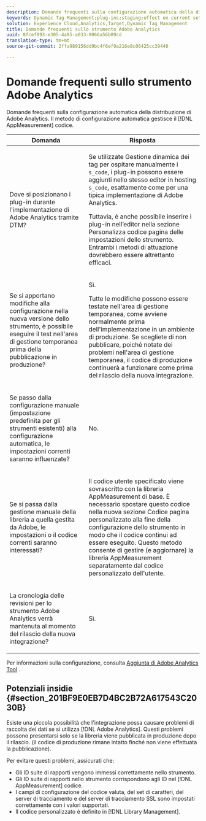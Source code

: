 ```yaml
---
description: Domande frequenti sulla configurazione automatica della distribuzione di Adobe Analytics. Il metodo di configurazione automatico gestisce il codice AppMeasurement per voi.
keywords: Dynamic Tag Management;plug-ins;staging;effect on current settings;revision history;potential pitfalls;report suite id;currency code;tracking server;ssl tracking server;custom code;library management
solution: Experience Cloud,Analytics,Target,Dynamic Tag Management
title: Domande frequenti sullo strumento Adobe Analytics
uuid: 8fcef893-e305-4a95-a033-9066a56b09cd
translation-type: tm+mt
source-git-commit: 2ffa989156dd9bc4f6ef9a216e8c06425cc39440

---
```



# Domande frequenti sullo strumento Adobe Analytics

Domande frequenti sulla configurazione automatica della distribuzione di Adobe Analytics. Il metodo di configurazione automatica gestisce il [!DNL AppMeasurement] codice.

<table id="table_A50D00E2C47A473B92DA800FB08FE640"> 
 <thead> 
  <tr> 
   <th colname="col1" class="entry"> Domanda </th> 
   <th colname="col2" class="entry"> Risposta </th> 
  </tr> 
 </thead>
 <tbody> 
  <tr> 
   <td colname="col1"> <p> Dove si posizionano i plug-in durante l'implementazione di Adobe Analytics tramite DTM? </p> </td> 
   <td colname="col2"> <p> Se utilizzate Gestione dinamica dei tag per ospitare manualmente i <code> s_code</code>, i plug-in possono essere aggiunti nello stesso editor in hosting <code> s_code</code>, esattamente come per una tipica implementazione di Adobe Analytics. </p> <p>Tuttavia, è anche possibile inserire i plug-in nell’editor nella sezione <span class="term"> Personalizza codice</span> pagina delle impostazioni dello strumento. Entrambi i metodi di attuazione dovrebbero essere altrettanto efficaci. </p> </td> 
  </tr> 
  <tr> 
   <td colname="col1"> <p>Se si apportano modifiche alla configurazione nella nuova versione dello strumento, è possibile eseguire il test nell'area di gestione temporanea prima della pubblicazione in produzione? </p> </td> 
   <td colname="col2"> <p>Sì. </p> <p>Tutte le modifiche possono essere testate nell'area di gestione temporanea, come avviene normalmente prima dell'implementazione in un ambiente di produzione. Se scegliete di non pubblicare, poiché notate dei problemi nell'area di gestione temporanea, il codice di produzione continuerà a funzionare come prima del rilascio della nuova integrazione. </p> </td> 
  </tr> 
  <tr> 
   <td colname="col1"> <p>Se passo dalla configurazione manuale (impostazione predefinita per gli strumenti esistenti) alla configurazione automatica, le impostazioni correnti saranno influenzate? </p> </td> 
   <td colname="col2"> <p>No. </p> </td> 
  </tr> 
  <tr> 
   <td colname="col1"> <p>Se si passa dalla gestione manuale della libreria a quella gestita da Adobe, le impostazioni o il codice correnti saranno interessati? </p> </td> 
   <td colname="col2"> <p>Il codice utente specificato viene sovrascritto con la libreria <span class="keyword"> AppMeasurement</span> di base. È necessario spostare questo codice nella nuova sezione Codice <span class="wintitle"></span> pagina personalizzato alla fine della configurazione dello strumento in modo che il codice continui ad essere eseguito. Questo metodo consente di gestire (e aggiornare) la libreria <span class="keyword"> AppMeasurement</span> separatamente dal codice personalizzato dell'utente. </p> </td> 
  </tr> 
  <tr> 
   <td colname="col1"> <p>La cronologia delle revisioni per lo strumento <span class="keyword"> Adobe Analytics</span> verrà mantenuta al momento del rilascio della nuova integrazione? </p> </td> 
   <td colname="col2"> <p>Sì. </p> </td> 
  </tr> 
 </tbody> 
</table>

Per informazioni sulla configurazione, consulta [Aggiunta di Adobe Analytics Tool](/help/implement/other/dtm/c-aa-tool/analytics-dtm.md) .

## Potenziali insidie {#section_201BF9E0EB7D4BC2B72A617543C2030B}

Esiste una piccola possibilità che l&#39;integrazione possa causare problemi di raccolta dei dati se si utilizza [!DNL Adobe Analytics]. Questi problemi possono presentarsi solo se la libreria viene pubblicata in produzione dopo il rilascio. (il codice di produzione rimane intatto finché non viene effettuata la pubblicazione).

Per evitare questi problemi, assicurati che:

* Gli ID suite di rapporti vengono immessi correttamente nello strumento.
* Gli ID suite di rapporti nello strumento corrispondono agli ID nel [!DNL AppMeasurement] codice.
* I campi di configurazione del codice valuta, del set di caratteri, del server di tracciamento e del server di tracciamento SSL sono impostati correttamente con i valori supportati.
* Il codice personalizzato è definito in [!DNL Library Management].


